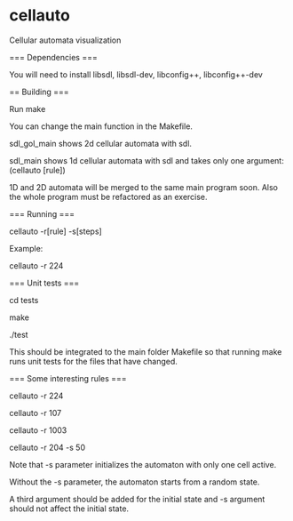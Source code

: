 # cellauto

Cellular automata visualization

=== Dependencies === 

You will need to install libsdl, libsdl-dev, libconfig++, libconfig++-dev

== Building ===

Run make 

You can change the main function in the Makefile. 

sdl_gol_main shows 2d cellular automata with sdl.

sdl_main shows 1d cellular automata with sdl and takes only one argument: (cellauto [rule])

1D and 2D automata will be merged to the same main program soon. Also the whole program must 
be refactored as an exercise.

=== Running === 

cellauto -r[rule] -s[steps] 

Example: 

cellauto -r 224 

=== Unit tests === 

cd tests 

make

./test 

This should be integrated to the main folder Makefile so that running make runs 
unit tests for the files that have changed.

=== Some interesting rules ===

cellauto -r 224

cellauto -r 107

cellauto -r 1003

cellauto -r 204 -s 50 

Note that -s parameter initializes the automaton with only one cell active. 

Without the -s parameter, the automaton starts from a random state. 

A third argument should be added for the initial state and -s argument should not affect the initial state.
